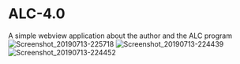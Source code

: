 # ALC-4.0
A simple webview application about the author and the ALC program
![Screenshot_20190713-225718](https://user-images.githubusercontent.com/30405773/61176102-a069ba00-a5c3-11e9-975f-3b5e9e52c557.png)
![Screenshot_20190713-224439](https://user-images.githubusercontent.com/30405773/61176103-a1025080-a5c3-11e9-9b55-f17e76085639.png)
![Screenshot_20190713-224452](https://user-images.githubusercontent.com/30405773/61176104-a1025080-a5c3-11e9-8e6a-82e25be2d423.png)
